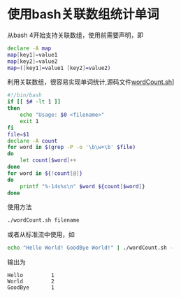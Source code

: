 # 使用bash关联数组统计单词

从bash 4开始支持关联数组，使用前需要声明，即
```bash
declare -A map
map[key1]=value1
map[key2]=value2
map=([key1]=value1 [key2]=value2)
```
利用关联数组，很容易实现单词统计,源码文件[wordCount.sh](/src/wordCount.sh)]
```bash
#!/bin/bash
if [[ $# -lt 1 ]]
then
	echo "Usage: $0 <filename>"
	exit 1
fi
file=$1
declare -A count
for word in $(grep -P -o '\b\w+\b' $file)
do
	let count[$word]++
done
for word in ${!count[@]}
do
	printf "%-14s%s\n" $word ${count[$word]}
done
```
使用方法
```bash
./wordCount.sh filename
```
或者从标准流中使用，如
```bash
echo "Hello World! GoodBye World!" | ./wordCount.sh -
```
输出为
```
Hello         1
World         2
GoodBye       1
```

